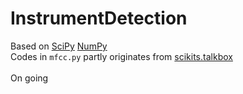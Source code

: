 # InstrumentDetection
Based on [SciPy](https://www.scipy.org/scipylib/index.html) [NumPy](http://www.numpy.org/)<br>
Codes in `mfcc.py` partly originates from [scikits.talkbox](https://github.com/cournape/talkbox)<br>
<br>
On going
